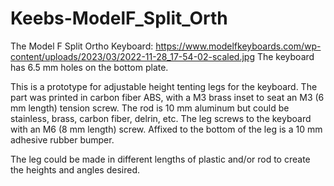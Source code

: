 # Keebs-ModelF_Split_Orth

The Model F Split Ortho Keyboard:
https://www.modelfkeyboards.com/wp-content/uploads/2023/03/2022-11-28_17-54-02-scaled.jpg
The keyboard has 6.5 mm holes on the bottom plate. 

This is a prototype for adjustable height tenting legs for the keyboard.
The part was printed in carbon fiber ABS, with a M3 brass inset to seat an M3 (6 mm length) tension screw.
The rod is 10 mm aluminum but could be stainless, brass, carbon fiber, delrin, etc.
The leg screws to the keyboard with an M6 (8 mm length) screw. 
Affixed to the bottom of the leg is a 10 mm adhesive rubber bumper.

The leg could be made in different lengths of plastic and/or rod to create the heights and angles desired.
